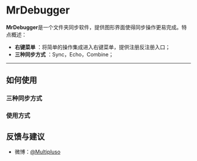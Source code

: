 # MrDebugger


**MrDebugger**是一个文件夹同步软件，提供图形界面使得同步操作更易完成。特点概述：
 
- **右键菜单** ：将简单的操作集成进入右键菜单，提供注册反注册入口；
- **三种同步方式** ：Sync，Echo，Combine；

-------------------		

## 如何使用


### 三种同步方式

### 使用方式

## 反馈与建议
- 微博：[@Multipluso](http://weibo.com/fredchenjialin "multipluso")